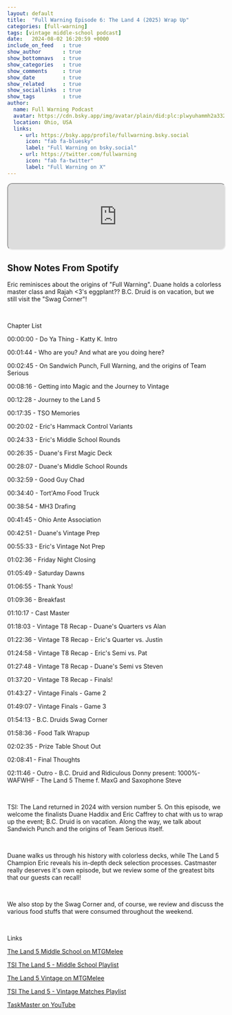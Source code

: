 ```yaml
---
layout: default
title:  "Full Warning Episode 6: The Land 4 (2025) Wrap Up"
categories: [full-warning]
tags: [vintage middle-school podcast]
date:   2024-08-02 16:20:59 +0000
include_on_feed   : true
show_author       : true
show_bottomnavs   : true
show_categories   : true
show_comments     : true
show_date         : true
show_related      : true
show_sociallinks  : true
show_tags         : true
author:
  name: Full Warning Podcast
  avatar: https://cdn.bsky.app/img/avatar/plain/did:plc:plwyuhammh2a332etg6j36od/bafkreihptsqdakfhlhrtacbuninww7sehdzvc6pup5wodnyi4tktbv6w3u@jpeg
  location: Ohio, USA
  links:
    - url: https://bsky.app/profile/fullwarning.bsky.social
      icon: "fab fa-bluesky"
      label: "Full Warning on bsky.social"
    - url: https://twitter.com/fullwarning
      icon: "fab fa-twitter"
      label: "Full Warning on X"
---
```


<iframe style="border-radius:12px" src="https://open.spotify.com/episode/5qUKml0nM2yqxerW9fGhQ7?si=8TF4DmAWSwGfTcrugqOAQQ" allow="autoplay; clipboard-write; encrypted-media; fullscreen; picture-in-picture" width="100%" height="152"  scrolling="no"></iframe>

## Show Notes From Spotify

<p>Eric reminisces about the origins of &quot;Full Warning&quot;. Duane holds a colorless master class and Rajah &lt;3's eggplant?? B.C. Druid is on vacation, but we still visit the &quot;Swag Corner&quot;!</p>
<p><br></p>
<p>Chapter List</p>
<p>00:00:00 - Do Ya Thing - Katty K. Intro<p>
<p>00:01:44 - Who are you? And what are you doing here?<p>
<p>00:02:45 - On Sandwich Punch, Full Warning, and the origins of Team Serious<p>
<p>00:08:16 - Getting into Magic and the Journey to Vintage<p>
<p>00:12:28 - Journey to the Land 5<p>
<p>00:17:35 - TSO Memories<p>
<p>00:20:02 - Eric's Hammack Control Variants<p>
<p>00:24:33 - Eric's Middle School Rounds<p>
<p>00:26:35 - Duane's First Magic Deck <p>
<p>00:28:07 - Duane's Middle School Rounds<p>
<p>00:32:59 - Good Guy Chad<p>
<p>00:34:40 - Tort'Amo Food Truck<p>
<p>00:38:54 - MH3 Drafing<p>
<p>00:41:45 - Ohio Ante Association<p>
<p>00:42:51 - Duane's Vintage Prep<p>
<p>00:55:33 - Eric's Vintage Not Prep<p>
<p>01:02:36 - Friday Night Closing<p>
<p>01:05:49 - Saturday Dawns<p>
<p>01:06:55 - Thank Yous!<p>
<p>01:09:36 - Breakfast<p>
<p>01:10:17 - Cast Master<p>
<p>01:18:03 - Vintage T8 Recap - Duane's Quarters vs Alan<p>
<p>01:22:36 - Vintage T8 Recap - Eric's Quarter vs. Justin<p>
<p>01:24:58 - Vintage T8 Recap - Eric's Semi vs. Pat<p>
<p>01:27:48 - Vintage T8 Recap - Duane's Semi vs Steven<p>
<p>01:37:20 - Vintage T8 Recap - Finals!<p>
<p>01:43:27 - Vintage Finals - Game 2<p>
<p>01:49:07 - Vintage Finals - Game 3<p>
<p>01:54:13 - B.C. Druids Swag Corner<p>
<p>01:58:36 - Food Talk Wrapup<p>
<p>02:02:35 - Prize Table Shout Out<p>
<p>02:08:41 - Final Thoughts<p>
<p>02:11:46 - Outro - B.C. Druid and Ridiculous Donny present: 1000%-WAFWHF - The Land 5 Theme f. MaxG and Saxophone Steve<p>
<p><br></p>
<p>TSI: The Land returned in 2024 with version number 5. On this episode, we welcome the finalists Duane Haddix and Eric Caffrey to chat with us to wrap up the event; B.C. Druid is on vacation. Along the way, we talk about Sandwich Punch and the origins of Team Serious itself.
<p><br></p>
Duane walks us through his history with colorless decks, while The Land 5 Champion Eric reveals his in-depth deck selection processes. Castmaster really deserves it's own episode, but we review some of the greatest bits that our guests can recall!
<p><br></p>
We also stop by the Swag Corner and, of course, we review and discuss the various food stuffs that were consumed throughout the weekend.
<p><br></p>

<p>Links</p>
<p><a href="https://melee.gg/Tournament/View/72077" target="_blank" rel="noopener noreferer">The Land 5 Middle School on MTGMelee</a></p>
<p><a href="https://youtube.com/playlist?list=PL7mT2eVHGBPGXMar7zm1czyaHDYaUEU7N&si=An5ioXWB4Lkn-zbF" target="_blank" rel="noopener noreferer">TSI The Land 5 - Middle School Playlist</a></p>
<p><a href="https://melee.gg/Tournament/View/72085" target="_blank" rel="noopener noreferer">The Land 5 Vintage on MTGMelee</a></p>
<p><a href="https://youtube.com/playlist?list=PL7mT2eVHGBPH6vPhOnRtd4FVrJ9f1yKNj&si=04Dirk9Qa6BWw7am" target="_blank"
rel="noopener noreferer">TSI The Land 5 - Vintage Matches Playlist</a></p>
<p><a href="https://www.youtube.com/taskmaster" target="_blank"
rel="noopener noreferer">TaskMaster on YouTube</a></p>
<p><br></p>